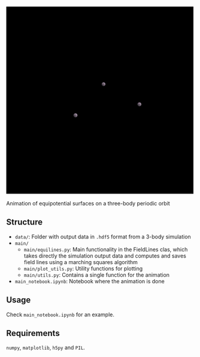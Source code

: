 ![Example](figures/animation.gif)

Animation of equipotential surfaces on a three-body periodic orbit

## Structure

- `data/`: Folder with output data in `.hdf5` format from a 3-body simulation 
- `main/`
    - `main/equilines.py`: Main functionality in the FieldLines clas, which takes directly the simulation output data and computes and saves field lines using a marching squares algorithm
    - `main/plot_utils.py`: Utility functions for plotting
    - `main/utils.py`: Contains a single function for the animation
- `main_notebook.ipynb`: Notebook where the animation is done

## Usage

Check  `main_notebook.ipynb` for an example.

## Requirements

`numpy`, `matplotlib`, `h5py` and `PIL`. 